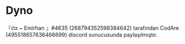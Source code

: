 # Dyno

『ƈα ~ Emirhan 』#4635 (268794352598384642) tarafından CodAre (495518657636466699) discord sunucusunda paylaşılmıştır.
